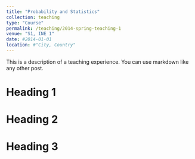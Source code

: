 ```yaml
---
title: "Probability and Statistics"
collection: teaching
type: "Course"
permalink: /teaching/2014-spring-teaching-1
venue: "S1, INE 1"
date: #2014-01-01
location: #"City, Country"
---
```


This is a description of a teaching experience. You can use markdown like any other post.

Heading 1
======

Heading 2
======

Heading 3
======
